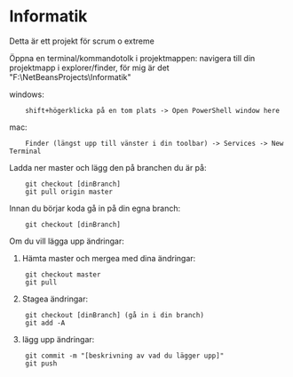 # Informatik
Detta är ett projekt för scrum o extreme

Öppna en terminal/kommandotolk i projektmappen:
navigera till din projektmapp i explorer/finder, för mig är det "F:\NetBeansProjects\Informatik"

windows:
```
	shift+högerklicka på en tom plats -> Open PowerShell window here
```
mac:
```
	Finder (längst upp till vänster i din toolbar) -> Services -> New Terminal 
```
Ladda ner master och lägg den på branchen du är på:
```
	git checkout [dinBranch]
	git pull origin master
```
Innan du börjar koda gå in på din egna branch:
```
	git checkout [dinBranch]
```
Om du vill lägga upp ändringar:
1. Hämta master och mergea med dina ändringar:
```
	git checkout master
	git pull
```
2. Stagea ändringar:
```
	git checkout [dinBranch] (gå in i din branch)
	git add -A
```
3. lägg upp ändringar:
```
	git commit -m "[beskrivning av vad du lägger upp]"
	git push
```
